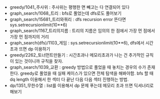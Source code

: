 - greedy/1041_주사위 : 주사위는 평행한 면 빼고는 다 연결되어 있다
- graph_search/1068_트리 : bfs로 풀었는데 dfs로도 풀어보기
- graph_search/15681_트리와쿼리 : dfs recursion error 뜬다면 sys.setrecursionlimit(10**6)
- graph_search/1167_트리의지름 : 트리의 지름은 임의의 한 점에서 가장 먼 점에서 가장 먼 점까지의 거리
- graph_search(dfs)/1103_게임 : sys.setrecursionlimit(10**6), dfs에서 시간초과 뜨면 dp 이용하기
- greedy/2262_토너먼트만들기 : 시간초과나 메모리초과가 나는 건 추가적인 규칙이 있는 것이니까 규칙을 찾자.
- graph_search/1039_교환 : greedy 방법으로 풀었을 때 놓치는 경우의 수가 존재한다. greedy로 풀었을 때 실패 케이스가 있으면 전체 탐색을 해봐야함. bfs 할 때 dq length 이용해서 한 섹터 다 끝난 다음 다음 섹터 진행하는 방법. 
- dp/1351_무한수열 : list를 이용해서 dp 문제 푸는데 메모리 초과 뜨면 딕셔너리로 해보기